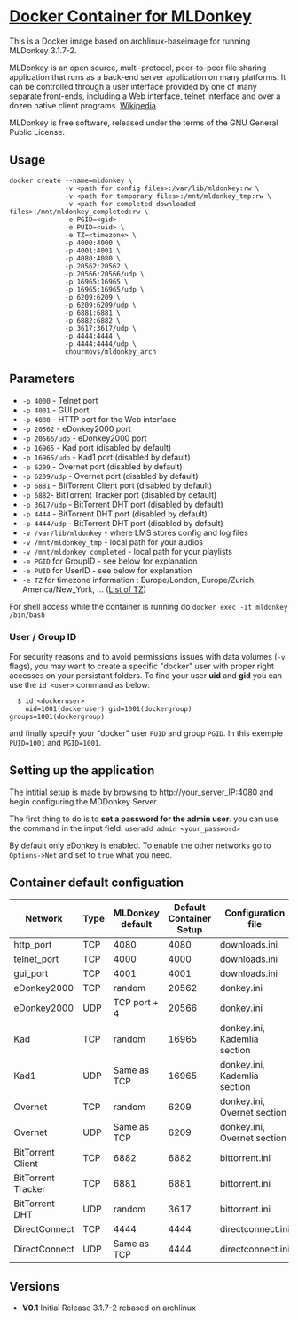 [hub]:https://hub.docker.com/r/logicwar/mldonkey/
[MLDonkey_wikipedia]:https://en.wikipedia.org/wiki/MLDonkey
[tz_wikipedia]:https://en.wikipedia.org/wiki/List_of_tz_database_time_zones

# [Docker Container for MLDonkey][hub]

This is a Docker image based on archlinux-baseimage for running  MLDonkey 3.1.7-2.

MLDonkey is an open source, multi-protocol, peer-to-peer file sharing application that runs as a back-end server application on many platforms. It can be controlled through a user interface provided by one of many separate front-ends, including a Web interface, telnet interface and over a dozen native client programs. [Wikipedia][MLDonkey_wikipedia]

MLDonkey is free software, released under the terms of the GNU General Public License.

## Usage

```
docker create --name=mldonkey \ 
              -v <path for config files>:/var/lib/mldonkey:rw \
              -v <path for temporary files>:/mnt/mldonkey_tmp:rw \
              -v <path for completed downloaded files>:/mnt/mldonkey_completed:rw \
              -e PGID=<gid>
              -e PUID=<uid> \
              -e TZ=<timezone> \
              -p 4000:4000 \
              -p 4001:4001 \
              -p 4080:4080 \
              -p 20562:20562 \
              -p 20566:20566/udp \
              -p 16965:16965 \
              -p 16965:16965/udp \
              -p 6209:6209 \
              -p 6209:6209/udp \
              -p 6881:6881 \
              -p 6882:6882 \
              -p 3617:3617/udp \
              -p 4444:4444 \
              -p 4444:4444/udp \
              chourmovs/mldonkey_arch
```

## Parameters
* `-p 4000` - Telnet port
* `-p 4001` - GUI port
* `-p 4080` - HTTP port for the Web interface
* `-p 20562` - eDonkey2000 port
* `-p 20566/udp` - eDonkey2000 port
* `-p 16965` - Kad port (disabled by default)
* `-p 16965/udp` - Kad1 port (disabled by default)
* `-p 6209` - Overnet port (disabled by default)
* `-p 6209/udp` - Overnet port (disabled by default)
* `-p 6881` - BitTorrent Client port (disabled by default)
* `-p 6882`- BitTorrent Tracker port (disabled by default)
* `-p 3617/udp` - BitTorrent DHT port (disabled by default)
* `-p 4444` - BitTorrent DHT port (disabled by default)
* `-p 4444/udp` - BitTorrent DHT port (disabled by default)
* `-v /var/lib/mldonkey` - where LMS stores config and log files
* `-v /mnt/mldonkey_tmp` - local path for your audios
* `-v /mnt/mldonkey_completed` - local path for your playlists
* `-e PGID` for GroupID - see below for explanation
* `-e PUID` for UserID - see below for explanation
* `-e TZ` for timezone information : Europe/London, Europe/Zurich, America/New_York, ... ([List of TZ][tz_wikipedia])

For shell access while the container is running do `docker exec -it mldonkey /bin/bash`

### User / Group ID

For security reasons and to avoid permissions issues with data volumes (`-v` flags), you may want to create a specific "docker" user with proper right accesses on your persistant folders. To find your user **uid** and **gid** you can use the `id <user>` command as below:
 
```
  $ id <dockeruser>
    uid=1001(dockeruser) gid=1001(dockergroup) groups=1001(dockergroup)
```

and finally specify your "docker" user `PUID` and group `PGID`. In this exemple `PUID=1001` and `PGID=1001`.

## Setting up the application 

The intitial setup is made by browsing to http://your_server_IP:4080 and begin configuring the MDDonkey Server.

The first thing to do is to **set a password for the admin user**. you can use the command in the input field: `useradd admin <your_password>`

By default only eDonkey is enabled. To enable the other networks go to `Options->Net` and set to `true` what you need.

## Container default configuation
|Network|Type|MLDonkey default|Default Container Setup|Configuration file|
|---|---|---|---|---|
|http_port|TCP|4080|4080|downloads.ini|
|telnet_port|TCP|4000|4000|downloads.ini|
|gui_port|TCP|4001|4001|downloads.ini|
|eDonkey2000|TCP|random|20562|donkey.ini|
|eDonkey2000|UDP|TCP port + 4|20566|donkey.ini|
|Kad|TCP|random|16965|donkey.ini, Kademlia section|
|Kad1|UDP|Same as TCP|16965|donkey.ini, Kademlia section|
|Overnet|TCP|random|6209|donkey.ini, Overnet section|
|Overnet|UDP|Same as TCP|6209|donkey.ini, Overnet section|
|BitTorrent Client |TCP|6882|6882|bittorrent.ini|
|BitTorrent Tracker |TCP|6881|6881|bittorrent.ini|
|BitTorrent DHT |UDP|random|3617|bittorrent.ini|
|DirectConnect|TCP|4444|4444|directconnect.ini|
|DirectConnect|UDP|Same as TCP|4444|directconnect.ini|



## Versions
+ **V0.1** Initial Release 3.1.7-2 rebased on archlinux
